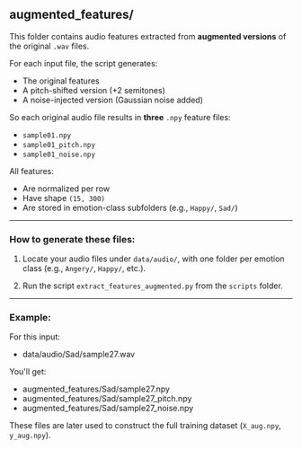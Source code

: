## augmented_features/

This folder contains audio features extracted from **augmented versions** of the original `.wav` files.

For each input file, the script generates:
- The original features
- A pitch-shifted version (+2 semitones)
- A noise-injected version (Gaussian noise added)

So each original audio file results in **three** `.npy` feature files:
- `sample01.npy`
- `sample01_pitch.npy`
- `sample01_noise.npy`

All features:
- Are normalized per row
- Have shape `(15, 300)`
- Are stored in emotion-class subfolders (e.g., `Happy/`, `Sad/`)

---

### How to generate these files:

1. Locate your audio files under `data/audio/`, with one folder per emotion class (e.g., `Angery/`, `Happy/`, etc.).

2. Run the script `extract_features_augmented.py` from the `scripts` folder.

---

### Example:

For this input:

- data/audio/Sad/sample27.wav


You'll get:

- augmented\_features/Sad/sample27.npy
- augmented\_features/Sad/sample27\_pitch.npy
- augmented\_features/Sad/sample27\_noise.npy


These files are later used to construct the full training dataset (`X_aug.npy`, `y_aug.npy`).
